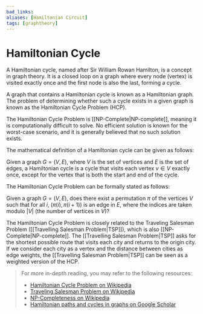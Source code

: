 ```yaml
---
bad_links: 
aliases: [Hamiltonian Circuit]
tags: [graphtheory]
---
```

# Hamiltonian Cycle

A Hamiltonian cycle, named after Sir William Rowan Hamilton, is a concept in graph theory. It is a closed loop on a graph where every node (vertex) is visited exactly once and the first node is also the last, forming a cycle. 

A graph that contains a Hamiltonian cycle is known as a Hamiltonian graph. The problem of determining whether such a cycle exists in a given graph is known as the Hamiltonian Cycle Problem (HCP). 

The Hamiltonian Cycle Problem is [[NP-Complete|NP-complete]], meaning it is computationally difficult to solve. No efficient solution is known for the worst-case scenario, and it is generally believed that no such solution exists.

The mathematical definition of a Hamiltonian cycle can be given as follows:

Given a graph $G = (V, E)$, where $V$ is the set of vertices and $E$ is the set of edges, a Hamiltonian cycle is a cycle that visits each vertex $v \in V$ exactly once, except for the vertex that is both the start and end of the cycle.

The Hamiltonian Cycle Problem can be formally stated as follows:

Given a graph $G = (V, E)$, does there exist a permutation $\pi$ of the vertices $V$ such that for all $i$, $(\pi(i), \pi(i+1))$ is an edge in $E$, where the indices are taken modulo $|V|$ (the number of vertices in $V$)?

The Hamiltonian Cycle Problem is closely related to the Traveling Salesman Problem ([[Travelling Salesman Problem|TSP]]), which is also [[NP-Complete|NP-complete]]. The [[Travelling Salesman Problem|TSP]] asks for the shortest possible route that visits each city and returns to the origin city. If we consider each city as a vertex and the distance between cities as edge weights, the [[Travelling Salesman Problem|TSP]] can be seen as a weighted version of the HCP.

> For more in-depth reading, you may refer to the following resources:
> - [Hamiltonian Cycle Problem on Wikipedia](https://www.google.com/search?q=Hamiltonian+Cycle+Problem+Wikipedia)
> - [Traveling Salesman Problem on Wikipedia](https://www.google.com/search?q=Traveling+Salesman+Problem+Wikipedia)
> - [NP-Completeness on Wikipedia](https://www.google.com/search?q=NP-Completeness+Wikipedia)
> - [Hamiltonian paths and cycles in graphs on Google Scholar](https://scholar.google.com/scholar?q=Hamiltonian+paths+and+cycles+in+graphs)